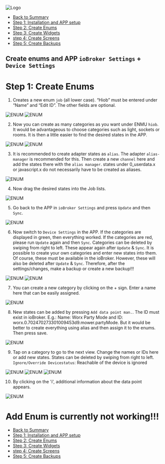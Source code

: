 ![Logo](../../admin/hiob.png)

-   [Back to Summary](/docs/en/README.md)
-   [Step 1: Installation and APP setup](app.md)
-   [Step 2: Create Enums](enum.md)
-   [Step 3: Create Widgets](widgets.md)
-   [step 4: Create Screens](sreens.md)
-   [Step 5: Create Backups](backups.md)

## Create enums and APP `ioBroker Settings` + `Device Settings`

# Step 1: Create Enums

1. Creates a new enum `job` (all lower case). “Hiob” must be entered under “Name” and “Edit ID”. The other fields are optional.

![ENUM](img/create_enum.png)
![ENUM](img/create_enum_save.png)

2. Now you can create as many categories as you want under ENMU `hiob`. It would be advantageous to choose categories such as light, sockets or rooms. It is then a little easier to find the desired states in the APP.

![ENUM](img/create_category.png)
![ENUM](img/create_enum_save.png)

3. It is recommended to create adapter states as `alias`. The adapter `alias-manager` is recommended for this. Then create a new `channel` here and add the states there with the `alias manager`. states under 0_userdata.x or javascript.x do not necessarily have to be created as aliases.

![ENUM](img/create_alias.png)

4. Now drag the desired states into the Job lists.

![ENUM](img/create_category_datapoint.png)

5. Go back to the APP in `ioBroker Settings` and press `Update` and then `Sync`.

![ENUM](img/../../de/img/app_login_wo_pw_suc.png)

6. Now switch to `Device Settings` in the APP. If the categories are displayed in green, then everything worked. If the categories are red, please run `Update` again and then `Sync`.
Categories can be deleted by swiping from right to left. These appear again after `Update` & `Sync`. It is possible to create your own categories and enter new states into them. Of course, these must be available in the ioBroker. However, these will also be deleted after `Update` & `Sync`. Therefore, after the settings/changes, make a backup or create a new backup!!!

![ENUM](img/../../de/img/app_dev_settings_green.png)
![ENUM](img/../../de/img/app_cat_del.png)

7. You can create a new category by clicking on the + sign. Enter a name here that can be easily assigned.

![ENUM](img/../../de/img/app_create_cat.png)

8. New states can be added by pressing `Add data point man.`. The ID must exist in ioBroker. E.g.: Name: Worx Party Mode and ID: worx.0.702470273301009453d9.mower.partyMode. But it would be better to create everything using alias and then assign it to the enums.
Then press save.

![ENUM](../de/img/app_create_cat_dp.png)

9. Tap on a category to go to the next view. Change the names or IDs here or add new states. States can be deleted by swiping from right to left. `Ignore/Override Devicestatus`: Reachable of the device is ignored

![ENUM](img/../../de/img/app_edit_device.png)
![ENUM](img/../../de/img/app_new_device.png)
![ENUM](img/../../de/img/app_del_device.png)

10. By clicking on the 'i', additional information about the data point appears.

![ENUM](img/../../de/img/app_device_add_infos.png)


# Add Enum is currently not working!!!

-   [Back to Summary](/docs/en/README.md)
-   [Step 1: Installation and APP setup](app.md)
-   [Step 2: Create Enums](enum.md)
-   [Step 3: Create Widgets](widgets.md)
-   [step 4: Create Screens](sreens.md)
-   [Step 5: Create Backups](backups.md)